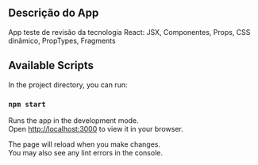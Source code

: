 ## Descrição do App

App teste de revisão da tecnologia React: JSX, Componentes, Props, CSS dinâmico, PropTypes, Fragments

## Available Scripts

In the project directory, you can run:

### `npm start`

Runs the app in the development mode.\
Open [http://localhost:3000](http://localhost:3000) to view it in your browser.

The page will reload when you make changes.\
You may also see any lint errors in the console.

